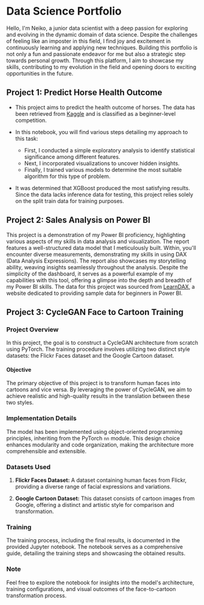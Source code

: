 # Data Science Portfolio

Hello, I'm Neiko, a junior data scientist with a deep passion for exploring and evolving in the dynamic domain of data science. Despite the challenges of feeling like an imposter in this field, I find joy and excitement in continuously learning and applying new techniques. Building this portfolio is not only a fun and passionate endeavor for me but also a strategic step towards personal growth. Through this platform, I aim to showcase my skills, contributing to my evolution in the field and opening doors to exciting opportunities in the future.

## Project 1: Predict Horse Health Outcome

- This project aims to predict the health outcome of horses. The data has been retrieved from [Kaggle](https://www.kaggle.com/competitions/playground-series-s3e22) and is classified as a beginner-level competition.

- In this notebook, you will find various steps detailing my approach to this task:
  - First, I conducted a simple exploratory analysis to identify statistical significance among different features.
  - Next, I incorporated visualizations to uncover hidden insights.
  - Finally, I trained various models to determine the most suitable algorithm for this type of problem.

- It was determined that XGBoost produced the most satisfying results. Since the data lacks inference data for testing, this project relies solely on the split train data for training purposes.

## Project 2: Sales Analysis on Power BI
This project is a demonstration of my Power BI proficiency, highlighting various aspects of my skills in data analysis and visualization. The report features a well-structured data model that I meticulously built. Within, you'll encounter diverse measurements, demonstrating my skills in using DAX (Data Analysis Expressions). The report also showcases my storytelling ability, weaving insights seamlessly throughout the analysis. Despite the simplicity of the dashboard, it serves as a powerful example of my capabilities with this tool, offering a glimpse into the depth and breadth of my Power BI skills. The data for this project was sourced from [LearnDAX](https://www.learndax.com/power-bi-sample-data-for-beginners-to-download/), a website dedicated to providing sample data for beginners in Power BI.

## Project 3: CycleGAN Face to Cartoon Training

### Project Overview

In this project, the goal is to construct a CycleGAN architecture from scratch using PyTorch. The training procedure involves utilizing two distinct style datasets: the Flickr Faces dataset and the Google Cartoon dataset.

#### Objective

The primary objective of this project is to transform human faces into cartoons and vice versa. By leveraging the power of CycleGAN, we aim to achieve realistic and high-quality results in the translation between these two styles.

### Implementation Details

The model has been implemented using object-oriented programming principles, inheriting from the PyTorch `nn` module. This design choice enhances modularity and code organization, making the architecture more comprehensible and extensible.

### Datasets Used

1. **Flickr Faces Dataset:** A dataset containing human faces from Flickr, providing a diverse range of facial expressions and variations.
   
2. **Google Cartoon Dataset:** This dataset consists of cartoon images from Google, offering a distinct and artistic style for comparison and transformation.

### Training

The training process, including the final results, is documented in the provided Jupyter notebook. The notebook serves as a comprehensive guide, detailing the training steps and showcasing the obtained results.

### Note

Feel free to explore the notebook for insights into the model's architecture, training configurations, and visual outcomes of the face-to-cartoon transformation process.

